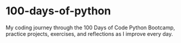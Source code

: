 # 100-days-of-python
My coding journey through the 100 Days of Code Python Bootcamp, practice projects, exercises, and reflections as I improve every day.
